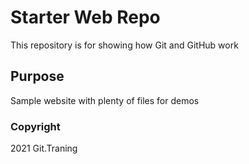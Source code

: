 # Starter Web Repo

This repository is for showing how Git and GitHub work

## Purpose

Sample website with plenty of files for demos

### Copyright

2021 Git.Traning
